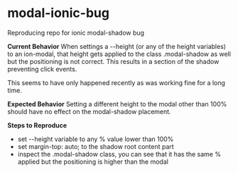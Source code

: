 # modal-ionic-bug
Reproducing repo for ionic modal-shadow bug

**Current Behavior**
When settings a --height (or any of the height variables) to an ion-modal, that height gets applied to the class .modal-shadow as well but the positioning is not correct. This results in a section of the shadow preventing click events.

This seems to have only happened recently as was working fine for a long time.

**Expected Behavior**
Setting a different height to the modal other than 100% should have no effect on the modal-shadow placement.

**Steps to Reproduce**
- set --height variable to any % value lower than 100%
- set margin-top: auto; to the shadow root content part
- inspect the .modal-shadow class, you can see that it has the same % applied but the positioning is higher than the modal

